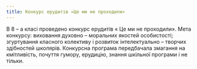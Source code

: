 ```yaml
---
title: Конкурс ерудитів «Це ми не проходили»
---
```


В 8 – а класі проведено конкурс ерудитів « Це ми не проходили».
Мета конкурсу: виховання духовно – моральних якостей особистості; згуртування класного колективу і розвиток інтелектуально – творчих здібностей школярів. Конкурсна програма передбачала змагання на кмітливість, почуття гумору, ерудицію, знання шкільної програми і не тільки.

<slideshow id="72157651489771506"></slideshow>
